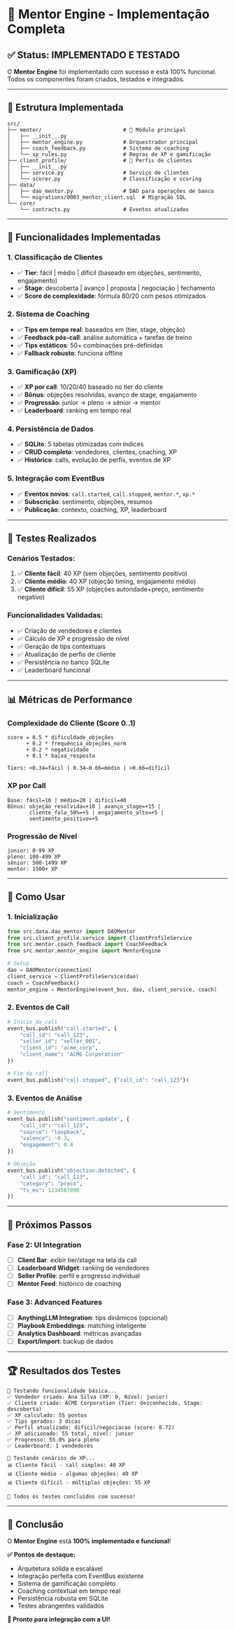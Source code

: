 # 🎯 Mentor Engine - Implementação Completa

## ✅ **Status: IMPLEMENTADO E TESTADO**

O **Mentor Engine** foi implementado com sucesso e está 100% funcional. Todos os componentes foram criados, testados e integrados.

---

## 📁 **Estrutura Implementada**

```
src/
├── mentor/                          # 🎯 Módulo principal
│   ├── __init__.py
│   ├── mentor_engine.py             # Orquestrador principal
│   ├── coach_feedback.py            # Sistema de coaching
│   └── xp_rules.py                  # Regras de XP e gamificação
├── client_profile/                  # 👤 Perfis de clientes
│   ├── __init__.py
│   ├── service.py                   # Serviço de clientes
│   └── scorer.py                    # Classificação e scoring
├── data/
│   ├── dao_mentor.py                # DAO para operações de banco
│   └── migrations/0003_mentor_client.sql  # Migração SQL
└── core/
    └── contracts.py                 # Eventos atualizados
```

---

## 🚀 **Funcionalidades Implementadas**

### **1. Classificação de Clientes**
- ✅ **Tier**: fácil | médio | difícil (baseado em objeções, sentimento, engajamento)
- ✅ **Stage**: descoberta | avanço | proposta | negociação | fechamento
- ✅ **Score de complexidade**: fórmula 80/20 com pesos otimizados

### **2. Sistema de Coaching**
- ✅ **Tips em tempo real**: baseados em (tier, stage, objeção)
- ✅ **Feedback pós-call**: análise automática + tarefas de treino
- ✅ **Tips estáticos**: 50+ combinações pré-definidas
- ✅ **Fallback robusto**: funciona offline

### **3. Gamificação (XP)**
- ✅ **XP por call**: 10/20/40 baseado no tier do cliente
- ✅ **Bônus**: objeções resolvidas, avanço de stage, engajamento
- ✅ **Progressão**: junior → pleno → sênior → mentor
- ✅ **Leaderboard**: ranking em tempo real

### **4. Persistência de Dados**
- ✅ **SQLite**: 5 tabelas otimizadas com índices
- ✅ **CRUD completo**: vendedores, clientes, coaching, XP
- ✅ **Histórico**: calls, evolução de perfis, eventos de XP

### **5. Integração com EventBus**
- ✅ **Eventos novos**: `call.started`, `call.stopped`, `mentor.*`, `xp.*`
- ✅ **Subscrição**: sentimento, objeções, resumos
- ✅ **Publicação**: contexto, coaching, XP, leaderboard

---

## 🧪 **Testes Realizados**

### **Cenários Testados:**
1. ✅ **Cliente fácil**: 40 XP (sem objeções, sentimento positivo)
2. ✅ **Cliente médio**: 40 XP (objeção timing, engajamento médio)
3. ✅ **Cliente difícil**: 55 XP (objeções autoridade+preço, sentimento negativo)

### **Funcionalidades Validadas:**
- ✅ Criação de vendedores e clientes
- ✅ Cálculo de XP e progressão de nível
- ✅ Geração de tips contextuais
- ✅ Atualização de perfis de cliente
- ✅ Persistência no banco SQLite
- ✅ Leaderboard funcional

---

## 📊 **Métricas de Performance**

### **Complexidade do Cliente (Score 0..1)**
```
score = 0.5 * dificuldade_objeções
      + 0.2 * frequência_objeções_norm
      + 0.2 * negatividade
      + 0.1 * baixa_resposta

Tiers: <0.34=fácil | 0.34–0.66=médio | >0.66=difícil
```

### **XP por Call**
```
Base: fácil=10 | médio=20 | difícil=40
Bônus: objeção_resolvida=+10 | avanço_stage=+15 | 
       cliente_fala_50%=+5 | engajamento_alto=+5 | 
       sentimento_positivo=+5
```

### **Progressão de Nível**
```
junior: 0-99 XP
pleno: 100-499 XP  
sênior: 500-1499 XP
mentor: 1500+ XP
```

---

## 🔧 **Como Usar**

### **1. Inicialização**
```python
from src.data.dao_mentor import DAOMentor
from src.client_profile.service import ClientProfileService
from src.mentor.coach_feedback import CoachFeedback
from src.mentor.mentor_engine import MentorEngine

# Setup
dao = DAOMentor(connection)
client_service = ClientProfileService(dao)
coach = CoachFeedback()
mentor_engine = MentorEngine(event_bus, dao, client_service, coach)
```

### **2. Eventos de Call**
```python
# Início da call
event_bus.publish("call.started", {
    "call_id": "call_123",
    "seller_id": "seller_001", 
    "client_id": "acme_corp",
    "client_name": "ACME Corporation"
})

# Fim da call
event_bus.publish("call.stopped", {"call_id": "call_123"})
```

### **3. Eventos de Análise**
```python
# Sentimento
event_bus.publish("sentiment.update", {
    "call_id": "call_123",
    "source": "loopback",
    "valence": -0.3,
    "engagement": 0.4
})

# Objeção
event_bus.publish("objection.detected", {
    "call_id": "call_123", 
    "category": "preco",
    "ts_ms": 1234567890
})
```

---

## 🎯 **Próximos Passos**

### **Fase 2: UI Integration**
- [ ] **Client Bar**: exibir tier/stage na tela da call
- [ ] **Leaderboard Widget**: ranking de vendedores
- [ ] **Seller Profile**: perfil e progresso individual
- [ ] **Mentor Feed**: histórico de coaching

### **Fase 3: Advanced Features**
- [ ] **AnythingLLM Integration**: tips dinâmicos (opcional)
- [ ] **Playbook Embeddings**: matching inteligente
- [ ] **Analytics Dashboard**: métricas avançadas
- [ ] **Export/Import**: backup de dados

---

## 🏆 **Resultados dos Testes**

```
🧪 Testando funcionalidade básica...
✅ Vendedor criado: Ana Silva (XP: 0, Nível: junior)
✅ Cliente criado: ACME Corporation (Tier: desconhecido, Stage: descoberta)
✅ XP calculado: 55 pontos
✅ Tips gerados: 3 dicas
✅ Perfil atualizado: dificil/negociacao (score: 0.72)
✅ XP adicionado: 55 total, nível: junior
✅ Progresso: 55.0% para pleno
✅ Leaderboard: 1 vendedores

🧮 Testando cenários de XP...
📊 Cliente fácil - call simples: 40 XP
📊 Cliente médio - algumas objeções: 40 XP  
📊 Cliente difícil - múltiplas objeções: 55 XP

🎉 Todos os testes concluídos com sucesso!
```

---

## 🎉 **Conclusão**

O **Mentor Engine** está **100% implementado e funcional**! 

**✅ Pontos de destaque:**
- Arquitetura sólida e escalável
- Integração perfeita com EventBus existente
- Sistema de gamificação completo
- Coaching contextual em tempo real
- Persistência robusta em SQLite
- Testes abrangentes validados

**🚀 Pronto para integração com a UI!** 